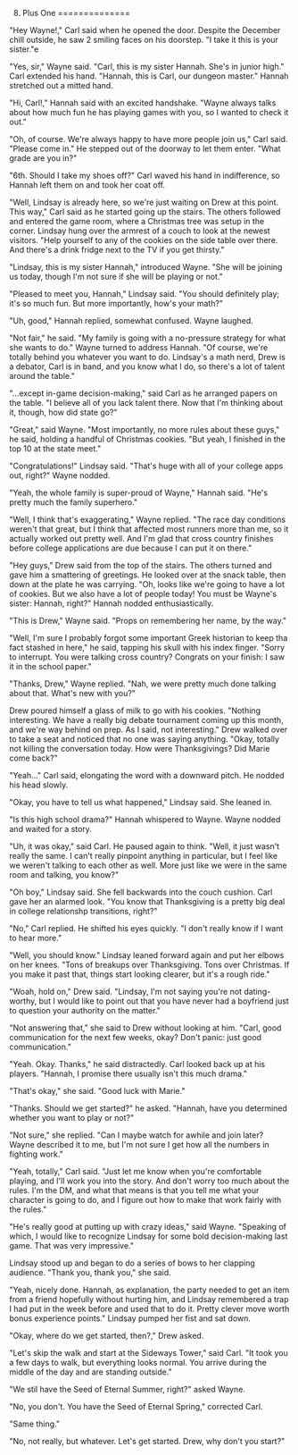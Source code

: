 8. Plus One
==============

"Hey Wayne!," Carl said when he opened the door. Despite the December chill outside, he saw 2 smiling faces on his doorstep. "I take it this is your sister."e

"Yes, sir," Wayne said. "Carl, this is my sister Hannah. She's in junior high." Carl extended his hand. "Hannah, this is Carl, our dungeon master." Hannah stretched out a mitted hand.

"Hi, Carl!," Hannah said with an excited handshake. "Wayne always talks about how much fun he has playing games with you, so I wanted to check it out."

"Oh, of course. We're always happy to have more people join us," Carl said. "Please come in." He stepped out of the doorway to let them enter. "What grade are you in?"

"6th. Should I take my shoes off?" Carl waved his hand in indifference, so Hannah left them on and took her coat off.

"Well, Lindsay is already here, so we're just waiting on Drew at this point. This way," Carl said as he started going up the stairs. The others followed and entered the game room, where a Christmas tree was setup in the corner. Lindsay hung over the armrest of a couch to look at the newest visitors. "Help yourself to any of the cookies on the side table over there. And there's a drink fridge next to the TV if you get thirsty."

"Lindsay, this is my sister Hannah," introduced Wayne. "She will be joining us today, though I'm not sure if she will be playing or not."

"Pleased to meet you, Hannah," Lindsay said. "You should definitely play; it's so much fun. But more importantly, how's your math?"

"Uh, good," Hannah replied, somewhat confused. Wayne laughed.

"Not fair," he said. "My family is going with a no-pressure strategy for what she wants to do." Wayne turned to address Hannah. "Of course, we're totally behind you whatever you want to do. Lindsay's a math nerd, Drew is a debator, Carl is in band, and you know what I do, so there's a lot of talent around the table."

"...except in-game decision-making," said Carl as he arranged papers on the table. "I believe all of you lack talent there. Now that I'm thinking about it, though, how did state go?"

"Great," said Wayne. "Most importantly, no more rules about these guys," he said, holding a handful of Christmas cookies. "But yeah, I finished in the top 10 at the state meet."

"Congratulations!" Lindsay said. "That's huge with all of your college apps out, right?" Wayne nodded.

"Yeah, the whole family is super-proud of Wayne," Hannah said. "He's pretty much the family superhero."

"Well, I think that's exaggerating," Wayne replied. "The race day conditions weren't that great, but I think that affected most runners more than me, so it actually worked out pretty well. And I'm glad that cross country finishes before college applications are due because I can put it on there."

"Hey guys," Drew said from the top of the stairs. The others turned and gave him a smattering of greetings. He looked over at the snack table, then down at the plate he was carrying. "Oh, looks like we're going to have a lot of cookies. But we also have a lot of people today! You must be Wayne's sister: Hannah, right?" Hannah nodded enthusiastically.

"This is Drew," Wayne said. "Props on remembering her name, by the way."

"Well, I'm sure I probably forgot some important Greek historian to keep tha fact stashed in here," he said, tapping his skull with his index finger. "Sorry to interrupt. You were talking cross country? Congrats on your finish: I saw it in the school paper."

"Thanks, Drew," Wayne replied. "Nah, we were pretty much done talking about that. What's new with you?"

Drew poured himself a glass of milk to go with his cookies. "Nothing interesting. We have a really big debate tournament coming up this month, and we're way behind on prep. As I said, not interesting." Drew walked over to take a seat and noticed that no one was saying anything. "Okay, totally not killing the conversation today. How were Thanksgivings? Did Marie come back?"

"Yeah..." Carl said, elongating the word with a downward pitch. He nodded his head slowly.

"Okay, you have to tell us what happened," Lindsay said. She leaned in.

"Is this high school drama?" Hannah whispered to Wayne. Wayne nodded and waited for a story.

"Uh, it was okay," said Carl. He paused again to think. "Well, it just wasn't really the same. I can't really pinpoint anything in particular, but I feel like we weren't talking to each other as well. More just like we were in the same room and talking, you know?"

"Oh boy," Lindsay said. She fell backwards into the couch cushion. Carl gave her an alarmed look. "You know that Thanksgiving is a pretty big deal in college relationshp transitions, right?"

"No," Carl replied. He shifted his eyes quickly. "I don't really know if I want to hear more."

"Well, you should know." Lindsay leaned forward again and put her elbows on her knees. "Tons of breakups over Thanksgiving. Tons over Christmas. If you make it past that, things start looking clearer, but it's a rough ride."

"Woah, hold on," Drew said. "Lindsay, I'm not saying you're not dating-worthy, but I would like to point out that you have never had a boyfriend just to question your authority on the matter."

"Not answering that," she said to Drew without looking at him. "Carl, good communication for the next few weeks, okay? Don't panic: just good communication."

"Yeah. Okay. Thanks," he said distractedly. Carl looked back up at his players. "Hannah, I promise there usually isn't this much drama."

"That's okay," she said. "Good luck with Marie."

"Thanks. Should we get started?" he asked. "Hannah, have you determined whether you want to play or not?"

"Not sure," she replied. "Can I maybe watch for awhile and join later? Wayne described it to me, but I'm not sure I get how all the numbers in fighting work."

"Yeah, totally," Carl said. "Just let me know when you're comfortable playing, and I'll work you into the story. And don't worry too much about the rules. I'm the DM, and what that means is that you tell me what your character is going to do, and I figure out how to make that work fairly with the rules."

"He's really good at putting up with crazy ideas," said Wayne. "Speaking of which, I would like to recognize Lindsay for some bold decision-making last game. That was very impressive."

Lindsay stood up and began to do a series of bows to her clapping audience. "Thank you, thank you," she said.

"Yeah, nicely done. Hannah, as explanation, the party needed to get an item from a friend hopefully without hurting him, and Lindsay remembered a trap I had put in the week before and used that to do it. Pretty clever move worth bonus experience points." Lindsay pumped her fist and sat down.

"Okay, where do we get started, then?," Drew asked.

"Let's skip the walk and start at the Sideways Tower," said Carl. "It took you a few days to walk, but everything looks normal. You arrive during the middle of the day and are standing outside."

"We stil have the Seed of Eternal Summer, right?" asked Wayne.

"No, you don't. You have the Seed of Eternal Spring," corrected Carl.

"Same thing."

"No, not really, but whatever. Let's get started. Drew, why don't you start?"
